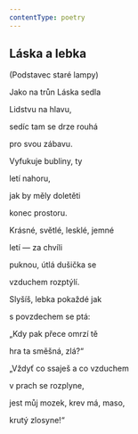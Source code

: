 ```yaml
---
contentType: poetry
---
```


<section>

## Láska a lebka

(Podstavec staré lampy)

Jako na trůn Láska sedla

Lidstvu na hlavu,

sedíc tam se drze rouhá

pro svou zábavu.

Vyfukuje bubliny, ty

letí nahoru,

jak by měly doletěti

konec prostoru.

Krásné, světlé, lesklé, jemné

letí — za chvíli

puknou, útlá dušička se

vzduchem rozptýlí.

Slyšíš, lebka pokaždé jak

s povzdechem se ptá:

„Kdy pak přece omrzí tě

hra ta směšná, zlá?“

„Vždyť co ssaješ a co vzduchem

v prach se rozplyne,

jest můj mozek, krev má, maso,

krutý zlosyne!“

</section>
